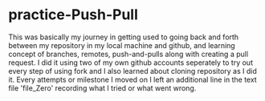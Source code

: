 # practice-Push-Pull
This was basically my journey in getting used to going back and forth between my repository in my local machine and github, and learning concept of branches, remotes, push-and-pulls along with creating a pull request.
I did it using two of my own github accounts seperately to try out every step of using fork and I also learned about cloning repository as I did it.
Every attempts or milestone I moved on I left an additional line in the text file 'file_Zero' recording what I tried or what went wrong.
